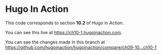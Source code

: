 Hugo In Action
===============

This code corresponds to section **10.2** of Hugo in Action.

You can see this live at https://ch10-1.hugoinaction.com.

You can see the changes made in this branch at https://github.com/hugoinaction/hugoinaction/compare/ch09-10...ch10-1

